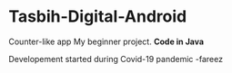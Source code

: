 # Tasbih-Digital-Android

Counter-like app My beginner project. **Code in Java**

Developement started during Covid-19 pandemic -fareez

